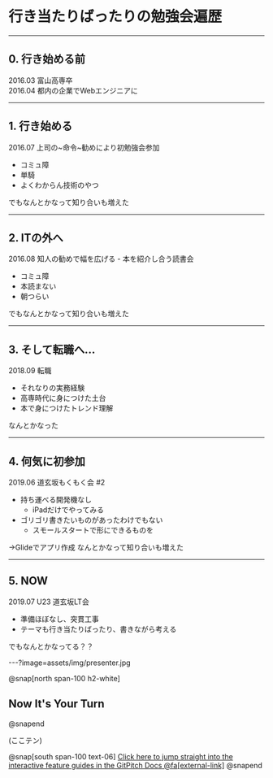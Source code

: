 # 行き当たりばったりの勉強会遍歴

---

## 0. 行き始める前

2016.03 富山高専卒  
2016.04 都内の企業でWebエンジニアに

---

## 1. 行き始める

2016.07 上司の~命令~勧めにより初勉強会参加

- コミュ障
- 単騎
- よくわからん技術のやつ

でもなんとかなって知り合いも増えた

---

## 2. ITの外へ

2016.08 知人の勧めで幅を広げる - 本を紹介し合う読書会

- コミュ障
- 本読まない
- 朝つらい

でもなんとかなって知り合いも増えた

---

## 3. そして転職へ...

2018.09 転職

- それなりの実務経験
- 高専時代に身につけた土台
- 本で身につけたトレンド理解

なんとかなった

---

## 4. 何気に初参加

2019.06 道玄坂もくもく会 #2

- 持ち運べる開発機なし
  - iPadだけでやってみる
- ゴリゴリ書きたいものがあったわけでもない
  - スモールスタートで形にできるものを

→Glideでアプリ作成 なんとかなって知り合いも増えた

---

## 5. NOW

2019.07 U23 道玄坂LT会

- 準備ほぼなし、突貫工事
- テーマも行き当たりばったり、書きながら考える

でもなんとかなってる？？

---?image=assets/img/presenter.jpg

@snap[north span-100 h2-white]
## Now It's Your Turn
@snapend

(ここテン)

@snap[south span-100 text-06]
[Click here to jump straight into the interactive feature guides in the GitPitch Docs @fa[external-link]](https://gitpitch.com/docs/getting-started/tutorial/)
@snapend
